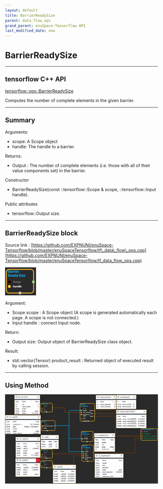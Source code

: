 ```yaml
--- 
layout: default 
title: BarrierReadySize 
parent: data_flow_ops 
grand_parent: enuSpace-Tensorflow API 
last_modified_date: now 
--- 
```


# BarrierReadySize

---

## tensorflow C++ API

[tensorflow::ops::BarrierReadySize](https://www.tensorflow.org/api_docs/cc/class/tensorflow/ops/barrier-ready-size)

Computes the number of complete elements in the given barrier.

---

## Summary

Arguments:

* scope: A Scope object
* handle: The handle to a barrier.

Returns:

* Output : The number of complete elements \(i.e. those with all of their value components set\) in the barrier.

Constructor

* BarrierReadySize\(const ::tensorflow::Scope & scope, ::tensorflow::Input handle\).

Public attributes

* tensorflow::Output size.

---

## BarrierReadySize block

Source link : [https://github.com/EXPNUNI/enuSpace-Tensorflow/blob/master/enuSpaceTensorflow/tf\_data\_flow\_ops.cpp](https://github.com/EXPNUNI/enuSpace-Tensorflow/blob/master/enuSpaceTensorflow/tf_data_flow_ops.cpp)

![](./assets/dataflow_BarrierReadySize_Symbol.png)

Argument:

* Scope scope : A Scope object \(A scope is generated automatically each page. A scope is not connected.\)
* Input handle : connect Input node.

Return:

* Output  size: Output object of BarrierReadySize class object.

Result:

* std::vector\(Tensor\) product\_result : Returned object of executed result by calling session.

---

## Using Method

![](./assets/dataflow_Barrier_Method.png)

